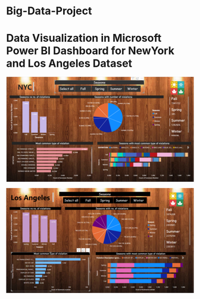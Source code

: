 # Big-Data-Project


# Data Visualization in Microsoft Power BI Dashboard for NewYork and Los Angeles Dataset
![](Screenshot%20(205).png)

![](Screenshot%20(204).png)
